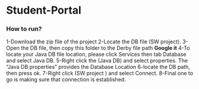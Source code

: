 ﻿# Student-Portal

### How to run?

1-Download the zip file of the project
2-Locate the DB file (SW project).
3-Open the DB file, then copy this folder to the Derby file path **Google it**
4-To locate your Java DB file location, please click Services then tab Database and select Java DB.
5-Right click the (Java DB) and select properties. The “Java DB properties”  provides the Database Location
6-locate the DB path, then press ok.
7-Right click (SW project ) and select Connect.
8-Final one to go is making sure that connection is established.
